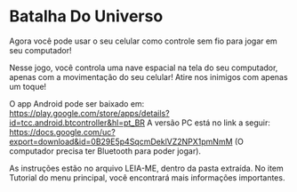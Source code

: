 Batalha Do Universo
=================

Agora você pode usar o seu celular como controle sem fio para jogar em seu computador!


Nesse jogo, você controla uma nave espacial na tela do seu computador, apenas com a movimentação do seu celular! Atire nos inimigos com apenas um toque!

O app Android pode ser baixado em: https://play.google.com/store/apps/details?id=tcc.android.btcontroller&hl=pt_BR
A versão PC está no link a seguir: https://docs.google.com/uc?export=download&id=0B29E5p4SqcmDeklVZ2NPX1pmNmM 
(O computador precisa ter Bluetooth para poder jogar).

As instruções estão no arquivo LEIA-ME, dentro da pasta extraída. No item Tutorial do menu principal, você encontrará mais informações importantes.